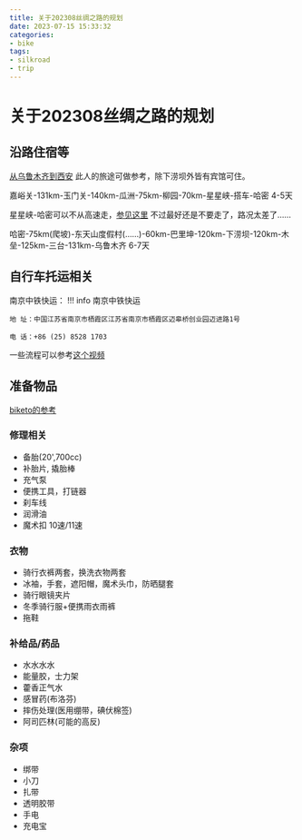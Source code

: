```yaml
---
title: 关于202308丝绸之路的规划
date: 2023-07-15 15:33:32
categories:
- bike
tags: 
- silkroad
- trip
---
```

<!-- more -->

# 关于202308丝绸之路的规划

## 沿路住宿等

[从乌鲁木齐到西安](https://zhuanlan.zhihu.com/p/105509932) 此人的旅途可做参考，除下涝坝外皆有宾馆可住。

嘉峪关-131km-玉门关-140km-瓜洲-75km-柳园-70km-星星峡-搭车-哈密 4-5天

星星峡-哈密可以不从高速走，[参见这里](https://www.youtube.com/watch?v=2I5Kve-cddE) 不过最好还是不要走了，路况太差了……

哈密-75km(爬坡)-东天山度假村(……)-60km-巴里坤-120km-下涝坝-120km-木垒-125km-三台-131km-乌鲁木齐 6-7天

## 自行车托运相关

南京中铁快运：
!!! info
    南京中铁快运

    地 址：中国江苏省南京市栖霞区江苏省南京市栖霞区迈皋桥创业园迈进路1号

    电 话：+86 (25) 8528 1703

一些流程可以参考[这个视频](https://www.bilibili.com/video/BV1Et411h7DW/?vd_source=54c4d3b08c304762d66fe212fa812829)

## 准备物品

[biketo的参考](https://www.biketo.com/knowledge/2508.html)

### 修理相关

- 备胎(20',700cc)
- 补胎片, 撬胎棒
- 充气泵
- 便携工具，打链器
- 刹车线
- 润滑油
- 魔术扣 10速/11速

### 衣物

- 骑行衣裤两套，换洗衣物两套
- 冰袖，手套，遮阳帽，魔术头巾，防晒腿套
- 骑行眼镜夹片
- 冬季骑行服+便携雨衣雨裤
- 拖鞋

### 补给品/药品

- 水水水水
- 能量胶，士力架
- 藿香正气水
- 感冒药(布洛芬)
- 摔伤处理(医用绷带，碘伏棉签)
- 阿司匹林(可能的高反)

### 杂项

- 绑带
- 小刀
- 扎带
- 透明胶带
- 手电
- 充电宝

